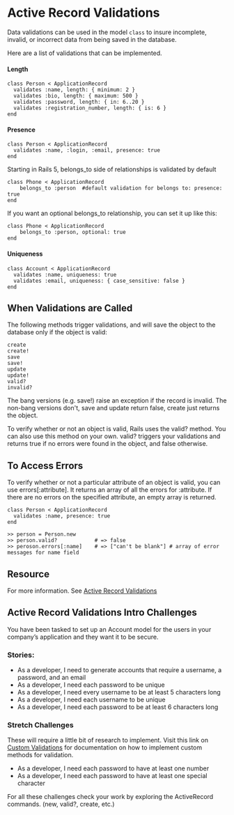 # Active Record Validations

Data validations can be used in the model `class` to insure incomplete, invalid, or incorrect data from being saved in the database.

Here are a list of validations that can be implemented.

#### Length

```
class Person < ApplicationRecord
  validates :name, length: { minimum: 2 }
  validates :bio, length: { maximum: 500 }
  validates :password, length: { in: 6..20 }
  validates :registration_number, length: { is: 6 }
end
```

#### Presence

```
class Person < ApplicationRecord
  validates :name, :login, :email, presence: true
end
```

Starting in Rails 5,  belongs_to side of relationships is validated by default
```
class Phone < ApplicationRecord
	belongs_to :person  #default validation for belongs to: presence: true
end
```

If you want an optional belongs_to relationship, you can set it up like this:
```
class Phone < ApplicationRecord
	belongs_to :person, optional: true
end
```


#### Uniqueness

```
class Account < ApplicationRecord
  validates :name, uniqueness: true
  validates :email, uniqueness: { case_sensitive: false }
end
```

## When Validations are Called

The following methods trigger validations, and will save the object to the database only if the object is valid:
```
create
create!
save
save!
update
update!
valid?
invalid?
```

The bang versions (e.g. save!) raise an exception if the record is invalid. The non-bang versions don't, save and update return false, create just returns the object.

To verify whether or not an object is valid, Rails uses the valid? method. You can also use this method on your own. valid? triggers your validations and returns true if no errors were found in the object, and false otherwise.

## To Access Errors

To verify whether or not a particular attribute of an object is valid, you can use errors[:attribute]. It returns an array of all the errors for :attribute. If there are no errors on the specified attribute, an empty array is returned.
```
class Person < ApplicationRecord
  validates :name, presence: true
end

>> person = Person.new
>> person.valid? 			# => false
>> peroson.errors[:name] 	# => ["can't be blank"]	# array of error messages for name field
```

## Resource

For more information. See <a href="http://guides.rubyonrails.org/v4.2/active_record_validations.html" target="_blank" >Active Record Validations</a>

## Active Record Validations Intro Challenges

You have been tasked to set up an Account model for the users in your company’s application and they want it to be secure.

### Stories:

- As a developer, I need to generate accounts that require a username, a password, and an email
- As a developer, I need each password to be unique
- As a developer, I need every username to be at least 5 characters long
- As a developer, I need each username to be unique
- As a developer, I need each password to be at least 6 characters long

### Stretch Challenges

These will require a little bit of research to implement. Visit this link on [Custom Validations](https://guides.rubyonrails.org/active_record_validations.html#performing-custom-validations) for documentation on how to implement custom methods for validation.

- As a developer, I need each password to have at least one number
- As a developer, I need each password to have at least one special character

For all these challenges check your work by exploring the ActiveRecord commands. (new, valid?, create, etc.)
